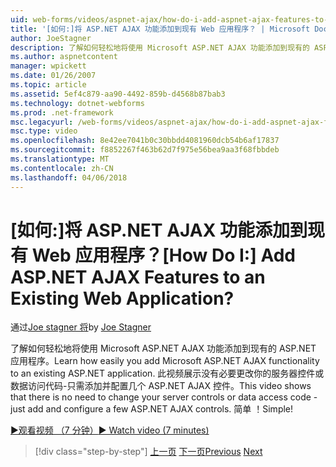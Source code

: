 ```yaml
---
uid: web-forms/videos/aspnet-ajax/how-do-i-add-aspnet-ajax-features-to-an-existing-web-application
title: '[如何:]将 ASP.NET AJAX 功能添加到现有 Web 应用程序？ | Microsoft Docs'
author: JoeStagner
description: 了解如何轻松地将使用 Microsoft ASP.NET AJAX 功能添加到现有的 ASP.NET 应用程序。 本视频介绍了没有必要更改你的服务...
ms.author: aspnetcontent
manager: wpickett
ms.date: 01/26/2007
ms.topic: article
ms.assetid: 5ef4c879-aa90-4492-859b-d4568b87bab3
ms.technology: dotnet-webforms
ms.prod: .net-framework
msc.legacyurl: /web-forms/videos/aspnet-ajax/how-do-i-add-aspnet-ajax-features-to-an-existing-web-application
msc.type: video
ms.openlocfilehash: 8e42ee7041b0c30bbdd4081960dcb54b6af17837
ms.sourcegitcommit: f8852267f463b62d7f975e56bea9aa3f68fbbdeb
ms.translationtype: MT
ms.contentlocale: zh-CN
ms.lasthandoff: 04/06/2018
---
```

<a name="how-do-i-add-aspnet-ajax-features-to-an-existing-web-application"></a><span data-ttu-id="add24-105">[如何:]将 ASP.NET AJAX 功能添加到现有 Web 应用程序？</span><span class="sxs-lookup"><span data-stu-id="add24-105">[How Do I:] Add ASP.NET AJAX Features to an Existing Web Application?</span></span>
====================
<span data-ttu-id="add24-106">通过[Joe stagner 将](https://github.com/JoeStagner)</span><span class="sxs-lookup"><span data-stu-id="add24-106">by [Joe Stagner](https://github.com/JoeStagner)</span></span>

<span data-ttu-id="add24-107">了解如何轻松地将使用 Microsoft ASP.NET AJAX 功能添加到现有的 ASP.NET 应用程序。</span><span class="sxs-lookup"><span data-stu-id="add24-107">Learn how easily you add Microsoft ASP.NET AJAX functionality to an existing ASP.NET application.</span></span> <span data-ttu-id="add24-108">此视频展示没有必要更改你的服务器控件或数据访问代码-只需添加并配置几个 ASP.NET AJAX 控件。</span><span class="sxs-lookup"><span data-stu-id="add24-108">This video shows that there is no need to change your server controls or data access code - just add and configure a few ASP.NET AJAX controls.</span></span> <span data-ttu-id="add24-109">简单 ！</span><span class="sxs-lookup"><span data-stu-id="add24-109">Simple!</span></span>

[<span data-ttu-id="add24-110">&#9654;观看视频 （7 分钟）</span><span class="sxs-lookup"><span data-stu-id="add24-110">&#9654; Watch video (7 minutes)</span></span>](https://channel9.msdn.com/Blogs/ASP-NET-Site-Videos/how-do-i-add-aspnet-ajax-features-to-an-existing-web-application)

> [!div class="step-by-step"]
> <span data-ttu-id="add24-111">[上一页](how-do-i-make-client-side-network-callbacks-with-aspnet-ajax.md)
> [下一页](how-do-i-aspnet-ajax-enable-an-existing-web-service.md)</span><span class="sxs-lookup"><span data-stu-id="add24-111">[Previous](how-do-i-make-client-side-network-callbacks-with-aspnet-ajax.md)
[Next](how-do-i-aspnet-ajax-enable-an-existing-web-service.md)</span></span>
